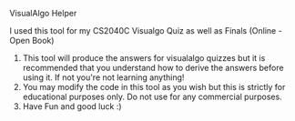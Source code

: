 VisualAlgo Helper

I used this tool for my CS2040C Visualgo Quiz as well as Finals (Online - Open Book)

1. This tool will produce the answers for visualalgo quizzes but it is recommended that you understand how to derive the answers before using it. If not you're not learning anything!
2. You may modify the code in this tool as you wish but this is strictly for educational purposes only. Do not use for any commercial purposes.
3. Have Fun and good luck :)

